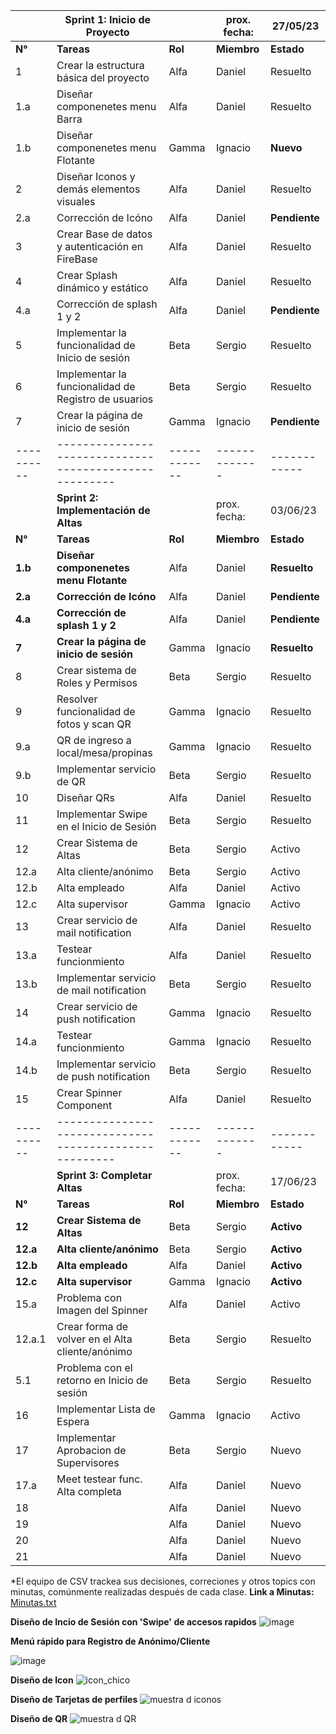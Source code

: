 

|          |  **Sprint 1: Inicio de Proyecto**                    |            | prox. fecha:|  27/05/23  |
|----------|------------------------------------------------------|------------|-------------|------------|
|  **N°**  | **Tareas**                                           |   **Rol**  | **Miembro** | **Estado** |
|  1       | Crear la estructura básica del proyecto              |    Alfa    |   Daniel    |  Resuelto  |
|  1.a     |    Diseñar componenetes menu Barra                   |    Alfa    |   Daniel    |  Resuelto  |
|  1.b     |    Diseñar componenetes menu Flotante                |    Gamma   |   Ignacio   | **Nuevo**  |
|  2       | Diseñar Iconos y demás elementos visuales            |    Alfa    |   Daniel    |  Resuelto  |
|  2.a     | Corrección de Icóno                                  |    Alfa    |   Daniel    |**Pendiente**|
|  3       | Crear Base de datos y autenticación en FireBase      |    Alfa    |   Daniel    |  Resuelto  |
|  4       | Crear Splash dinámico y estático                     |    Alfa    |   Daniel    |  Resuelto  |
|  4.a     |    Corrección de splash 1 y 2                        |    Alfa    |   Daniel    |**Pendiente**|
|  5       | Implementar la funcionalidad de Inicio de sesión     |    Beta    |   Sergio    |  Resuelto  |
|  6       | Implementar la funcionalidad de Registro de usuarios |    Beta    |   Sergio    |  Resuelto  |
|  7       | Crear la página de inicio de sesión                  |    Gamma   |   Ignacio   |**Pendiente**|
|----------|------------------------------------------------------|------------|-------------|------------|
|          |  **Sprint 2: Implementación de Altas**               |            | prox. fecha:|  03/06/23  |
|  **N°**  | **Tareas**                                           |   **Rol**  | **Miembro** | **Estado** |
| **1.b**  | **Diseñar componenetes menu Flotante**               |    Alfa    |   Daniel    |**Resuelto**|
| **2.a**  | **Corrección de Icóno**                              |    Alfa    |   Daniel    |**Pendiente**|
| **4.a**  | **Corrección de splash 1 y 2**                       |    Alfa    |   Daniel    |**Pendiente**|
| **7**    | **Crear la página de inicio de sesión**              |    Gamma   |   Ignacio   |**Resuelto**|
|  8       | Crear sistema de Roles y Permisos                    |    Beta    |   Sergio    |  Resuelto  |
|  9       | Resolver funcionalidad de fotos y scan QR            |    Gamma   |   Ignacio   |  Resuelto  |
|  9.a     |    QR de ingreso a local/mesa/propinas               |    Gamma   |   Ignacio   |  Resuelto  |
|  9.b     |    Implementar servicio de QR                        |    Beta    |   Sergio    |  Resuelto  |
|  10      | Diseñar QRs                                          |    Alfa    |   Daniel    |  Resuelto  |
|  11      | Implementar Swipe en el Inicio de Sesión             |    Beta    |   Sergio    |  Resuelto  |
|  12      | Crear Sistema de Altas                               |    Beta    |   Sergio    |   Activo   |
|  12.a    |    Alta cliente/anónimo                              |    Beta    |   Sergio    |   Activo   |
|  12.b    |    Alta empleado                                     |    Alfa    |   Daniel    |   Activo   |
|  12.c    |    Alta supervisor                                   |    Gamma   |   Ignacio   |   Activo   |
|  13      | Crear servicio de mail notification                  |    Alfa    |   Daniel    |  Resuelto  |
|  13.a    |    Testear funcionmiento                             |    Alfa    |   Daniel    |  Resuelto  |
|  13.b    |    Implementar servicio de mail notification         |    Beta    |   Sergio    |  Resuelto  |
|  14      | Crear servicio de push notification                  |    Gamma   |   Ignacio   |  Resuelto  |
|  14.a    |    Testear funcionmiento                             |    Gamma   |   Ignacio   |  Resuelto  |
|  14.b    |    Implementar servicio de push notification        |    Beta    |   Sergio    |  Resuelto  |
|  15      | Crear Spinner Component                              |    Alfa    |   Daniel    |  Resuelto  |
|----------|------------------------------------------------------|------------|-------------|------------|
|          |  **Sprint 3: Completar Altas**                       |            | prox. fecha:|  17/06/23  |
|  **N°**  | **Tareas**                                           |   **Rol**  | **Miembro** | **Estado** |
|**12**    | **Crear Sistema de Altas**                           |    Beta    |   Sergio    | **Activo** |
|**12.a**  |  **Alta cliente/anónimo**                            |    Beta    |   Sergio    | **Activo** |
|**12.b**  |  **Alta empleado**                                   |    Alfa    |   Daniel    | **Activo** |
|**12.c**  |  **Alta supervisor**                                 |    Gamma   |   Ignacio   | **Activo** |
|  15.a    | Problema con Imagen del Spinner                      |    Alfa    |   Daniel    |   Activo    |
|  12.a.1  |    Crear forma de volver en el Alta cliente/anónimo  |    Beta    |   Sergio    |  Resuelto  |
|  5.1     | Problema con el retorno en Inicio de sesión          |    Beta    |   Sergio    |  Resuelto  |
|  16      | Implementar Lista de Espera                          |    Gamma   |   Ignacio   |   Activo    |
|  17      | Implementar Aprobacion de Supervisores               |    Beta    |   Sergio    |   Nuevo    |
|  17.a    |    Meet testear func. Alta completa                  |    Alfa    |   Daniel    |   Nuevo    |
|  18      |                                                      |    Alfa    |   Daniel    |   Nuevo    |
|  19      |                                                      |    Alfa    |   Daniel    |   Nuevo    |
|  20      |                                                      |    Alfa    |   Daniel    |   Nuevo    |
|  21      |                                                      |    Alfa    |   Daniel    |   Nuevo    |


*El equipo de CSV trackea sus decisiones, correciones y otros topics con minutas, comúnmente realizadas después de cada clase.
**Link a Minutas:** [Minutas.txt](https://github.com/dsvlivon/CSV-2023/files/11712441/Minutas.txt)


**Diseño de Incio de Sesión con 'Swipe' de accesos rapidos**
![image](https://github.com/dsvlivon/CSV-2023/assets/52511637/2cdf6c49-1ea4-4b43-8daa-128d2113da87)

**Menú rápido para Registro de Anónimo/Cliente**

![image](https://github.com/dsvlivon/CSV-2023/assets/52511637/9fbdb89b-3765-4d53-998e-33ebde3bc38c)

**Diseño de Icon**
![icon_chico](https://github.com/dsvlivon/CSV-2023/assets/52511637/ab4b7b23-668d-4da7-b55f-712ee1c7d7f6)

**Diseño de Tarjetas de perfiles**
![muestra d iconos](https://github.com/dsvlivon/CSV-2023/assets/52511637/0701efd4-31de-4942-88e0-30d8a9c4aff0)

**Diseño de QR**
![muestra d QR](https://github.com/dsvlivon/CSV-2023/assets/52511637/a20cda64-e6de-42d6-8448-a268821d5dd0)

